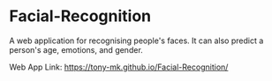 # Facial-Recognition

A web application for recognising people's faces.
It can also predict a person's age, emotions, and gender.

Web App Link: https://tony-mk.github.io/Facial-Recognition/
